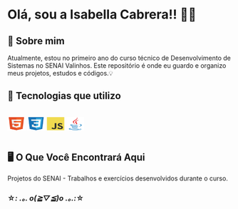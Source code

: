 # Olá, sou a Isabella Cabrera!! 🌸✨

## 🧠 Sobre mim
Atualmente, estou no primeiro ano do curso técnico de Desenvolvimento de Sistemas no SENAI Valinhos. Este repositório é onde eu guardo e organizo meus projetos, estudos e códigos.💡


## 🚀 Tecnologias que utilizo
<div style="display: inline_block"><br>
<img align="center" alt="HTML" height="30" width="40" src="https://raw.githubusercontent.com/devicons/devicon/master/icons/html5/html5-original.svg">
<img align="center" alt="CSS" height="30" width="40" src="https://raw.githubusercontent.com/devicons/devicon/master/icons/css3/css3-original.svg">
<img align="center" alt="JavaScript" height="30" width="40" src="https://raw.githubusercontent.com/devicons/devicon/master/icons/javascript/javascript-original.svg">
<img align="center" alt="Java" height="30" width="40" src="https://raw.githubusercontent.com/devicons/devicon/master/icons/java/java-original.svg">
</div>

<br>

## 🖥️ O Que Você Encontrará Aqui

 Projetos do SENAI - Trabalhos e exercícios desenvolvidos durante o curso.



 ###                    ☆*: .｡. o(≧▽≦)o .｡.:*☆